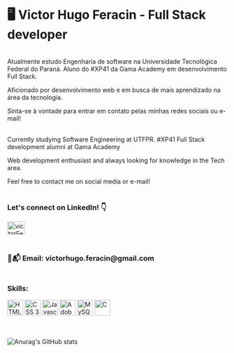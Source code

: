 <h1>🖥️ Victor Hugo Feracin - Full Stack developer</h1>

<p><br>Atualmente estudo Engenharia de software na Universidade Tecnológica Federal do Paraná. Aluno do #XP41 da Gama Academy em desenvolvimento Full Stack.</p>
<p>Aficionado por desenvolvimento web e em busca de mais aprendizado na área da tecnologia.</p>
<p>Sinta-se à vontade para entrar em contato pelas minhas redes sociais ou e-mail!<br><br></p>

<p>Currently studying Software Engineering at UTFPR. #XP41 Full Stack development alumni at Gama Academy</p>
<p>Web development enthusiast and always looking for knowledge in the Tech area.</p>
<p>Feel free to contact me on social media or e-mail!<br><br></p>

<h3>Let's connect on LinkedIn! 👇</h3>

<a href="https://www.linkedin.com/in/victorferacin/" target="blank"><img align="center" src="https://raw.githubusercontent.com/rahuldkjain/github-profile-readme-generator/master/src/images/icons/Social/linked-in-alt.svg" alt="victorFeracin" height="30" width="40" /></a>

<h3><br>📧📬 Email: victorhugo.feracin@gmail.com</h3>

<h3><br>Skills:</h3>

<div>
  <img src="https://cdn.jsdelivr.net/gh/devicons/devicon/icons/html5/html5-original.svg" alt="HTML 5" width="36" height="36"/>
  <img src="https://cdn.jsdelivr.net/gh/devicons/devicon/icons/css3/css3-original.svg" alt="CSS 3" width="36" height="36"/>
  <img src="https://cdn.jsdelivr.net/gh/devicons/devicon/icons/javascript/javascript-original.svg" alt="Javascript" width="36" height="36"/>
  <img src="https://cdn.jsdelivr.net/gh/devicons/devicon/icons/xd/xd-plain.svg" alt="Adobe Xd" width="36" height="36"/>
  <img src="https://cdn.jsdelivr.net/gh/devicons/devicon/icons/mysql/mysql-original.svg" alt="MySQL" width="36" height="36"/>
  <img src="https://cdn.jsdelivr.net/gh/devicons/devicon/icons/c/c-original.svg" alt="C" width="36" height="36"/>
</div>

<br><br>![Anurag's GitHub stats](https://github-readme-stats.vercel.app/api?username=victorFeracin&theme=dark&show_icons=true)
